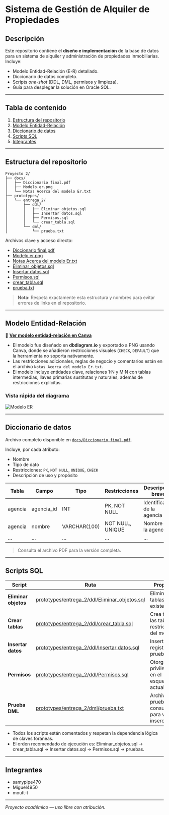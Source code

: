 # Sistema de Gestión de Alquiler de Propiedades

## Descripción

Este repositorio contiene el **diseño e implementación** de la base de datos para un sistema de alquiler y administración de propiedades inmobiliarias. Incluye:

- Modelo Entidad-Relación (E-R) detallado.
- Diccionario de datos completo.
- Scripts *one-shot* (DDL, DML, permisos y limpieza).
- Guía para desplegar la solución en Oracle SQL.

---

## Tabla de contenido

1. [Estructura del repositorio](#estructura-del-repositorio)
2. [Modelo Entidad-Relación](#modelo-entidad-relación)
3. [Diccionario de datos](#diccionario-de-datos)
4. [Scripts SQL](#scripts-sql)
5. [Integrantes](#integrantes)

---

## Estructura del repositorio

```text
Proyecto 2/
├── docs/
│   ├── Diccionario final.pdf
│   ├── Modelo.er.png
│   └── Notas Acerca del modelo Er.txt
├── prototypes/
│   └── entrega_2/
│       ├── ddl/
│       │   ├── Eliminar_objetos.sql
│       │   ├── Insertar datos.sql
│       │   ├── Permisos.sql
│       │   └── crear_tabla.sql
│       └── dml/
│           └── prueba.txt
```

Archivos clave y acceso directo:
- [Diccionario final.pdf](docs/Diccionario%20final.pdf)
- [Modelo.er.png](docs/Modelo.er.png)
- [Notas Acerca del modelo Er.txt](docs/Notas%20Acerca%20del%20modelo%20Er.txt)
- [Eliminar_objetos.sql](prototypes/entrega_2/ddl/Eliminar_objetos.sql)
- [Insertar datos.sql](prototypes/entrega_2/ddl/Insertar%20datos.sql)
- [Permisos.sql](prototypes/entrega_2/ddl/Permisos.sql)
- [crear_tabla.sql](prototypes/entrega_2/ddl/crear_tabla.sql)
- [prueba.txt](prototypes/entrega_2/dml/prueba.txt)

> **Nota:** Respeta exactamente esta estructura y nombres para evitar errores de links en el repositorio.

---

## Modelo Entidad-Relación

🔗 **[Ver modelo entidad-relación en Canva](https://www.canva.com/design/DAGl-oL30ao/FoqAeF8UiuVoGc95kQF6jQ/edit?utm_content=DAGl-oL30ao&utm_campaign=designshare&utm_medium=link2&utm_source=sharebutton)**

- El modelo fue diseñado en **dbdiagram.io** y exportado a PNG usando Canva, donde se añadieron restricciones visuales (`CHECK`, `DEFAULT`) que la herramienta no soporta nativamente.
- Las restricciones adicionales, reglas de negocio y comentarios están en el archivo `Notas Acerca del modelo Er.txt`.
- El modelo incluye entidades clave, relaciones 1:N y M:N con tablas intermedias, llaves primarias sustitutas y naturales, además de restricciones explícitas.

### Vista rápida del diagrama

![Modelo ER](docs/Modelo.er.png)

---

## Diccionario de datos

Archivo completo disponible en [`docs/Diccionario final.pdf`](docs/Diccionario%20final.pdf).

Incluye, por cada atributo:
- Nombre
- Tipo de dato
- Restricciones: `PK`, `NOT NULL`, `UNIQUE`, `CHECK`
- Descripción de uso y propósito

| Tabla   | Campo        | Tipo           | Restricciones | Descripción breve           |
|---------|--------------|----------------|---------------|-----------------------------|
| agencia | agencia_id   | INT            | PK, NOT NULL  | Identificador de la agencia |
| agencia | nombre       | VARCHAR(100)   | NOT NULL, UNIQUE | Nombre de la agencia      |
| …       | …            | …              | …             | …                           |

> Consulta el archivo PDF para la versión completa.

---

## Scripts SQL

| Script                      | Ruta                                                                                   | Propósito                                                  |
|-----------------------------|----------------------------------------------------------------------------------------|------------------------------------------------------------|
| **Eliminar objetos**        | [prototypes/entrega_2/ddl/Eliminar_objetos.sql](prototypes/entrega_2/ddl/Eliminar_objetos.sql) | Elimina tablas si existen                                  |
| **Crear tablas**            | [prototypes/entrega_2/ddl/crear_tabla.sql](prototypes/entrega_2/ddl/crear_tabla.sql)           | Crea todas las tablas y restricciones del modelo           |
| **Insertar datos**          | [prototypes/entrega_2/ddl/Insertar datos.sql](prototypes/entrega_2/ddl/Insertar%20datos.sql)   | Inserta registros de prueba                                |
| **Permisos**                | [prototypes/entrega_2/ddl/Permisos.sql](prototypes/entrega_2/ddl/Permisos.sql)                 | Otorga privilegios en el esquema actual                    |
| **Prueba DML**              | [prototypes/entrega_2/dml/prueba.txt](prototypes/entrega_2/dml/prueba.txt)                     | Archivo de prueba o consultas para validar inserciones     |

- Todos los scripts están comentados y respetan la dependencia lógica de claves foráneas.
- El orden recomendado de ejecución es: Eliminar_objetos.sql → crear_tabla.sql → Insertar datos.sql → Permisos.sql → pruebas.

---

## Integrantes

- samypipe470
- Miguel4950
- moutt-t

---

_Proyecto académico — uso libre con atribución._
